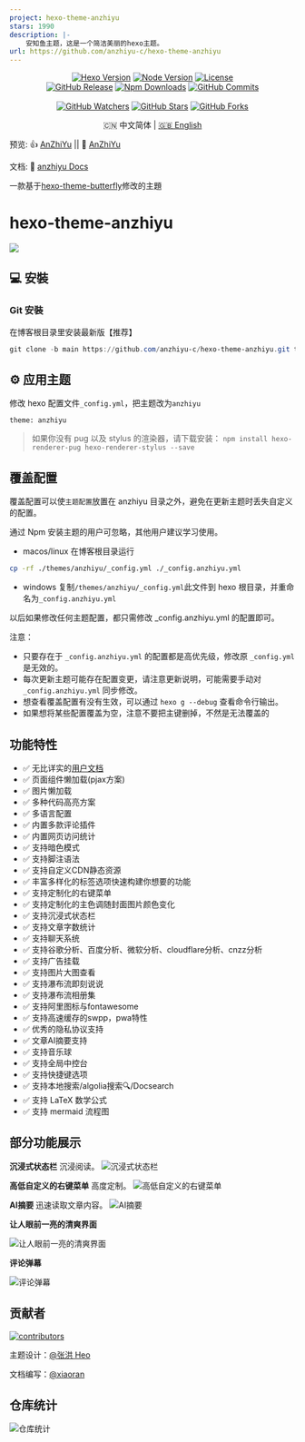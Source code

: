 ```yaml
---
project: hexo-theme-anzhiyu
stars: 1990
description: |-
    安知鱼主题，这是一个简洁美丽的hexo主题。
url: https://github.com/anzhiyu-c/hexo-theme-anzhiyu
---
```


<p align="center">
  <a title="Hexo Version" target="_blank" href="https://hexo.io/zh-cn/"><img alt="Hexo Version" src="https://img.shields.io/badge/Hexo-%3E%3D%205.3.0-orange?style=flat"></a>
  <a title="Node Version" target="_blank" href="https://nodejs.org/zh-cn/"><img alt="Node Version" src="https://img.shields.io/badge/Node-%3E%3D%2010.13.0-yellowgreen?style=flat"></a>
  <a title="License" target="_blank" href="https://github.com/anzhiyu-c/hexo-theme-anzhiyu/blob/master/LICENSE"><img alt="License" src="https://img.shields.io/github/license/anzhiyu-c/hexo-theme-anzhiyu.svg?style=flat"></a>
  <br>
  <a title="GitHub Release" target="_blank" href="https://github.com/anzhiyu-c/hexo-theme-anzhiyu/releases"><img alt="GitHub Release" src="https://img.shields.io/github/v/release/anzhiyu-c/hexo-theme-anzhiyu?style=flat"></a>
  <a title="Npm Downloads" target="_blank" href="https://www.npmjs.com/package/hexo-theme-anzhiyu"><img alt="Npm Downloads" src="https://img.shields.io/npm/dt/hexo-theme-anzhiyu?color=red&label=npm"></a>
  <a title="GitHub Commits" target="_blank" href="https://github.com/anzhiyu-c/hexo-theme-anzhiyu/commits/master"><img alt="GitHub Commits" src="https://img.shields.io/github/commit-activity/m/anzhiyu-c/hexo-theme-anzhiyu.svg?style=flat&color=brightgreen&label=commits"></a>
  <br><br>
  <a title="GitHub Watchers" target="_blank" href="https://github.com/anzhiyu-c/hexo-theme-anzhiyu/watchers"><img alt="GitHub Watchers" src="https://img.shields.io/github/watchers/anzhiyu-c/hexo-theme-anzhiyu.svg?label=Watchers&style=social"></a>  
  <a title="GitHub Stars" target="_blank" href="https://github.com/anzhiyu-c/hexo-theme-anzhiyu/stargazers"><img alt="GitHub Stars" src="https://img.shields.io/github/stars/anzhiyu-c/hexo-theme-anzhiyu.svg?label=Stars&style=social"></a>  
  <a title="GitHub Forks" target="_blank" href="https://github.com/anzhiyu-c/hexo-theme-anzhiyu/network/members"><img alt="GitHub Forks" src="https://img.shields.io/github/forks/anzhiyu-c/hexo-theme-anzhiyu.svg?label=Forks&style=social"></a>  
</p>

<p align="center">🇨🇳 中文简体  |  <a title="English" href="README_EN.md">🇬🇧 English</a></p>

预览: 👍 [AnZhiYu](https://blog.anheyu.com/) || 🤞 [AnZhiYu](https://index.anheyu.com/)

文档: 📖 [anzhiyu Docs](https://docs.anheyu.com/)

一款基于[hexo-theme-butterfly](https://github.com/jerryc127/hexo-theme-butterfly)修改的主題

# hexo-theme-anzhiyu

![](https://bu.dusays.com/2023/07/24/64bdcbfe96762.webp)

## 💻 安裝

### Git 安裝

在博客根目录里安装最新版【推荐】

```powershell
git clone -b main https://github.com/anzhiyu-c/hexo-theme-anzhiyu.git themes/anzhiyu
```

## ⚙ 应用主题

修改 hexo 配置文件`_config.yml`，把主题改为`anzhiyu`

```
theme: anzhiyu
```

> 如果你没有 pug 以及 stylus 的渲染器，请下载安装： `npm install hexo-renderer-pug hexo-renderer-stylus --save`

## 覆盖配置

覆盖配置可以使`主题配置`放置在 anzhiyu 目录之外，避免在更新主题时丢失自定义的配置。

通过 Npm 安装主题的用户可忽略，其他用户建议学习使用。

- macos/linux
  在博客根目录运行

```bash
cp -rf ./themes/anzhiyu/_config.yml ./_config.anzhiyu.yml
```

- windows
  复制`/themes/anzhiyu/_config.yml`此文件到 hexo 根目录，并重命名为`_config.anzhiyu.yml`

以后如果修改任何主题配置，都只需修改 _config.anzhiyu.yml 的配置即可。

注意：
 - 只要存在于 `_config.anzhiyu.yml` 的配置都是高优先级，修改原 `_config.yml` 是无效的。
 - 每次更新主题可能存在配置变更，请注意更新说明，可能需要手动对 `_config.anzhiyu.yml` 同步修改。
 - 想查看覆盖配置有没有生效，可以通过 `hexo g --debug` 查看命令行输出。
 - 如果想将某些配置覆盖为空，注意不要把主键删掉，不然是无法覆盖的

## 功能特性

- ✅ 无比详实的[用户文档](https://docs.anheyu.com/)
- ✅ 页面组件懒加载(pjax方案)
- ✅ 图片懒加载
- ✅ 多种代码高亮方案
- ✅ 多语言配置
- ✅ 内置多款评论插件
- ✅ 内置网页访问统计
- ✅ 支持暗色模式
- ✅ 支持脚注语法
- ✅ 支持自定义CDN静态资源
- ✅ 丰富多样化的标签选项快速构建你想要的功能
- ✅ 支持定制化的右键菜单
- ✅ 支持定制化的主色调随封面图片颜色变化
- ✅ 支持沉浸式状态栏
- ✅ 支持文章字数统计
- ✅ 支持聊天系统
- ✅ 支持谷歌分析、百度分析、微软分析、cloudflare分析、cnzz分析
- ✅ 支持广告挂载
- ✅ 支持图片大图查看
- ✅ 支持瀑布流即刻说说
- ✅ 支持瀑布流相册集
- ✅ 支持阿里图标与fontawesome
- ✅ 支持高速缓存的swpp，pwa特性
- ✅ 优秀的隐私协议支持
- ✅ 文章AI摘要支持
- ✅ 支持音乐球
- ✅ 支持全局中控台
- ✅ 支持快捷键选项
- ✅ 支持本地搜索/algolia搜索🔍/Docsearch
- ✅ 支持 LaTeX 数学公式
- ✅ 支持 mermaid 流程图

## 部分功能展示

**沉浸式状态栏**
沉浸阅读。
![沉浸式状态栏](https://upload-bbs.miyoushe.com/upload/2023/09/04/125766904/3bc088e73d07b4dc25fc62fa4cf63261_4205905123525229755.png)

**高低自定义的右键菜单**
高度定制。
![高低自定义的右键菜单](https://upload-bbs.miyoushe.com/upload/2023/09/04/125766904/3f66e33b24a758d53717f6c2c44e50af_1884994888952376370.png)

**AI摘要**
迅速读取文章内容。
![AI摘要](https://upload-bbs.miyoushe.com/upload/2023/09/04/125766904/184e089d64660f5f72390f547c864633_3266246986824356702.png)

**让人眼前一亮的清爽界面**

![让人眼前一亮的清爽界面](https://upload-bbs.miyoushe.com/upload/2023/09/04/125766904/8a16284fd36a9e986d5dbda772f697d0_1356079755877317976.png)

**评论弹幕**

![评论弹幕](https://upload-bbs.miyoushe.com/upload/2023/09/04/125766904/628aef1dbf52b61c0333682e8ee9954e_6905019516821534667.png)

## 贡献者

[![contributors](https://opencollective.com/hexo-theme-anzhiyu/contributors.svg?width=890&button=false)](https://github.com/anzhiyu-c/hexo-theme-anzhiyu/)

主题设计：[@张洪 Heo](https://github.com/zhheo)

文档编写：[@xiaoran](https://github.com/xiaoran)

## 仓库统计

![仓库统计](https://repobeats.axiom.co/api/embed/60fcf455cd02123aebe6249deabf8d48e3debcae.svg "Repobeats analytics image")


